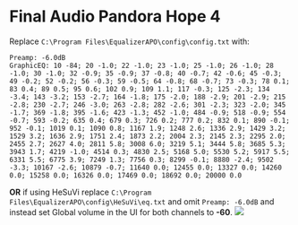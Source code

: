 # Final Audio Pandora Hope 4
Replace `C:\Program Files\EqualizerAPO\config\config.txt` with:
```
Preamp: -6.0dB
GraphicEQ: 10 -84; 20 -1.0; 22 -1.0; 23 -1.0; 25 -1.0; 26 -1.0; 28 -1.0; 30 -1.0; 32 -0.9; 35 -0.9; 37 -0.8; 40 -0.7; 42 -0.6; 45 -0.3; 49 -0.2; 52 -0.2; 56 -0.3; 59 -0.5; 64 -0.8; 68 -0.7; 73 -0.3; 78 0.1; 83 0.4; 89 0.5; 95 0.6; 102 0.9; 109 1.1; 117 -0.3; 125 -2.3; 134 -3.4; 143 -3.2; 153 -2.7; 164 -1.8; 175 -2.0; 188 -2.9; 201 -2.9; 215 -2.8; 230 -2.7; 246 -3.0; 263 -2.8; 282 -2.6; 301 -2.3; 323 -2.0; 345 -1.7; 369 -1.8; 395 -1.6; 423 -1.3; 452 -1.0; 484 -0.9; 518 -0.9; 554 -0.7; 593 -0.2; 635 0.4; 679 0.3; 726 0.2; 777 0.2; 832 0.1; 890 -0.1; 952 -0.1; 1019 0.1; 1090 0.8; 1167 1.9; 1248 2.6; 1336 2.9; 1429 3.2; 1529 3.2; 1636 2.9; 1751 2.4; 1873 2.2; 2004 2.3; 2145 2.3; 2295 2.0; 2455 2.7; 2627 4.0; 2811 5.8; 3008 6.0; 3219 5.1; 3444 5.8; 3685 5.3; 3943 1.7; 4219 -1.0; 4514 0.3; 4830 2.5; 5168 5.0; 5530 5.2; 5917 5.5; 6331 5.5; 6775 3.9; 7249 1.3; 7756 0.3; 8299 -0.1; 8880 -2.4; 9502 -3.3; 10167 -2.6; 10879 -0.7; 11640 0.0; 12455 0.0; 13327 0.0; 14260 0.0; 15258 0.0; 16326 0.0; 17469 0.0; 18692 0.0; 20000 0.0
```
**OR** if using HeSuVi replace `C:\Program Files\EqualizerAPO\config\HeSuVi\eq.txt` and omit `Preamp: -6.0dB` and instead set Global volume in the UI for both channels to **-60**.
![](https://raw.githubusercontent.com/jaakkopasanen/AutoEq/master/results/Sonoma%20Model%20One/innerfidelity/onear/Final%20Audio%20Pandora%20Hope%204/Final%20Audio%20Pandora%20Hope%204.png)